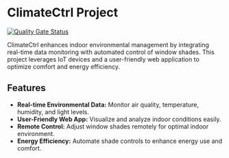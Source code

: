 # ClimateCtrl Project

[![Quality Gate Status](https://sonarcloud.io/api/project_badges/measure?project=patrikvalentiny_ClimateCtrl&metric=alert_status)](https://sonarcloud.io/summary/new_code?id=patrikvalentiny_ClimateCtrl)

ClimateCtrl enhances indoor environmental management by integrating real-time data monitoring with automated control of window shades. This project leverages IoT devices and a user-friendly web application to optimize comfort and energy efficiency.

## Features

- **Real-time Environmental Data:** Monitor air quality, temperature, humidity, and light levels.
- **User-Friendly Web App:** Visualize and analyze indoor conditions easily.
- **Remote Control:** Adjust window shades remotely for optimal indoor environment.
- **Energy Efficiency:** Automate shade controls to enhance energy use and comfort.
